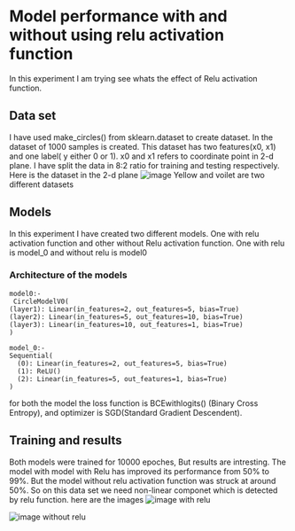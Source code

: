 # Model performance with and without using relu activation function

In this experiment I am trying see whats the effect of Relu activation function.

## Data set
  I have used make_circles() from sklearn.dataset to create dataset.
  In the dataset of 1000 samples is created.
  This dataset has two features(x0, x1) and one label( y either 0 or 1). x0 and x1 refers to coordinate point in 2-d plane.
  I have split the data in 8:2 ratio for training and testing respectively.
  Here is the dataset in the 2-d plane
  ![image](https://github.com/user-attachments/assets/6f441962-19d5-43d0-8f1d-93854428b298)
  Yellow and voilet are two different datasets

## Models
  In this experiment I have created two different models.
  One with relu activation function and other without Relu activation function.
  One with relu is model_0 and without relu is model0
  ### Architecture of the models
    model0:-
     CircleModelV0(
    (layer1): Linear(in_features=2, out_features=5, bias=True)
    (layer2): Linear(in_features=5, out_features=10, bias=True)
    (layer3): Linear(in_features=10, out_features=1, bias=True)
    )

    model_0:-
    Sequential(
      (0): Linear(in_features=2, out_features=5, bias=True)
      (1): ReLU()
      (2): Linear(in_features=5, out_features=1, bias=True)
    )

  for both the model the loss function is BCEwithlogits() (Binary Cross Entropy), and optimizer is SGD(Standard Gradient Descendent). 

## Training and results
Both models were trained for 10000 epoches, But results are intresting. The model with model with Relu has improved its performance from 50% to 99%.
But the model without relu activation function was struck at around 50%. So on this data set we need non-linear componet which is detected by relu function.
here are the images
![image](https://github.com/user-attachments/assets/1cd24e04-1f7e-4596-ab86-0fc2cd476fb0)
with relu


![image](https://github.com/user-attachments/assets/3d51bdbb-2a14-4889-9305-64ba928b1a89)
without relu


  

  
